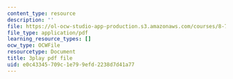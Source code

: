 ```yaml
---
content_type: resource
description: ''
file: https://ol-ocw-studio-app-production.s3.amazonaws.com/courses/8-701-introduction-to-nuclear-and-particle-physics-fall-2020/e0c43345709c1e799efd2238d7d41a77_9QPqYAr-Zsc.pdf
file_type: application/pdf
learning_resource_types: []
ocw_type: OCWFile
resourcetype: Document
title: 3play pdf file
uid: e0c43345-709c-1e79-9efd-2238d7d41a77
---
```

